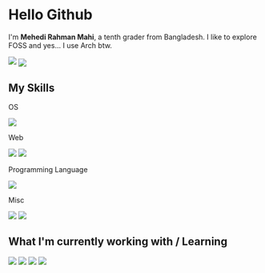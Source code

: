 # Hello Github
I'm <b>Mehedi Rahman Mahi</b>, a tenth grader from Bangladesh. I like to explore FOSS and yes... I use Arch btw.


<img src="https://github-readme-stats.vercel.app/api?username=mebesus&show_icons=true&locale=en" />
<img align="center" src="https://github-readme-stats.vercel.app/api/top-langs/?username=mebesus&layout=compact" />

## My Skills

OS
  
![](https://img.shields.io/badge/Linux-blueviolet)
  
Web
  
![](https://img.shields.io/badge/HTML-yellowgreen)
![](https://img.shields.io/badge/CSS-yellowgreen)
  
Programming Language
  
![](https://img.shields.io/badge/C%2B%2B-green)
  
Misc
  
![](https://img.shields.io/badge/Typing-red)
![](https://img.shields.io/badge/UX_designing-red)

## What I'm currently working with / Learning

![](https://img.shields.io/badge/JavaScript-blue)
![](https://img.shields.io/badge/Python-blue)
![](https://img.shields.io/badge/sh-blue)
![](https://img.shields.io/badge/C++-blue)
